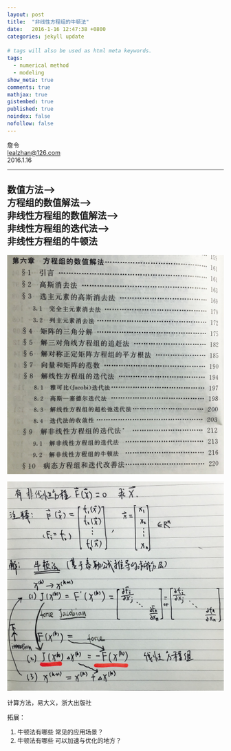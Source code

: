 ```yaml
---
layout: post
title:  "非线性方程组的牛顿法"
date:   2016-1-16 12:47:38 +0800
categories: jekyll update

# tags will also be used as html meta keywords.
tags:
  - numerical method
  - modeling
show_meta: true
comments: true
mathjax: true
gistembed: true
published: true
noindex: false
nofollow: false
---
```


詹令   
lealzhan@126.com    
2016.1.16       

---


数值方法-->   
方程组的数值解法-->   
非线性方程组的数值解法-->   
非线性方程组的迭代法-->   
非线性方程组的牛顿法   
----------------------   

![](https://raw.githubusercontent.com/lealzhan/lealzhan.github.io/master/_pictures/2016-1-16-newtons-method-0.jpg)

![](https://raw.githubusercontent.com/lealzhan/lealzhan.github.io/master/_pictures/2016-1-16-newtons-method-1.jpg)

计算方法，易大义，浙大出版社


拓展：
1. 牛顿法有哪些 常见的应用场景？
2. 牛顿法有哪些 可以加速与优化的地方？



